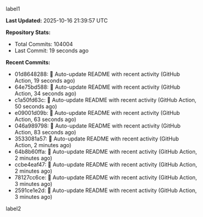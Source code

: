 
label1 
<!-- ACTIVITY_START -->
**Last Updated:** 2025-10-16 21:39:57 UTC

**Repository Stats:**
- Total Commits: 104004
- Last Commit: 19 seconds ago

**Recent Commits:**
- 01d8648288: 🤖 Auto-update README with recent activity (GitHub Action, 19 seconds ago)
- 64e75bd588: 🤖 Auto-update README with recent activity (GitHub Action, 34 seconds ago)
- c1a50fd63c: 🤖 Auto-update README with recent activity (GitHub Action, 50 seconds ago)
- e09001d09b: 🤖 Auto-update README with recent activity (GitHub Action, 63 seconds ago)
- 046a989798: 🤖 Auto-update README with recent activity (GitHub Action, 83 seconds ago)
- 3533081a57: 🤖 Auto-update README with recent activity (GitHub Action, 2 minutes ago)
- 64b8b60ffa: 🤖 Auto-update README with recent activity (GitHub Action, 2 minutes ago)
- ccbe4eaf47: 🤖 Auto-update README with recent activity (GitHub Action, 2 minutes ago)
- 78127cc6ce: 🤖 Auto-update README with recent activity (GitHub Action, 3 minutes ago)
- 2591ce1e2d: 🤖 Auto-update README with recent activity (GitHub Action, 3 minutes ago)
<!-- ACTIVITY_END -->

label2
